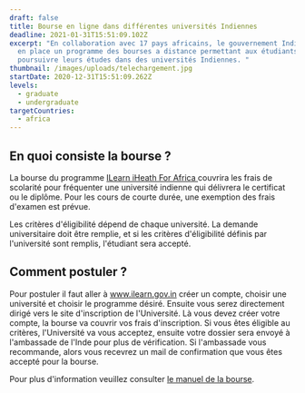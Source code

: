 ```yaml
---
draft: false
title: Bourse en ligne dans différentes universités Indiennes
deadline: 2021-01-31T15:51:09.102Z
excerpt: "En collaboration avec 17 pays africains, le gouvernement Indien a mis
  en place un programme des bourses a distance permettant aux étudiants de
  poursuivre leurs études dans des universités Indiennes. "
thumbnail: /images/uploads/telechargement.jpg
startDate: 2020-12-31T15:51:09.262Z
levels:
  - graduate
  - undergraduate
targetCountries:
  - africa
---
```

## En quoi consiste la bourse ?

La bourse du programme [ILearn iHeath For Africa ](https://www.ilearn.gov.in/explorer)couvrira les frais de scolarité pour fréquenter une université indienne qui délivrera le certificat ou le diplôme. Pour les cours de courte durée, une exemption des frais d'examen est prévue. 

Les critères d'éligibilité dépend de chaque université.  La demande universitaire doit être remplie, et si les critères d'éligibilité définis par l'université sont remplis, l'étudiant sera accepté.

## Comment postuler ?

Pour postuler il faut aller à www.ilearn.gov.in créer un compte, choisir une université et choisir le programme désiré.
Ensuite vous serez directement dirigé vers le site d'inscription de l'Université. 
Là vous devez créer votre compte, la bourse va couvrir vos frais d'inscription.
Si vous êtes éligible au critères, l'Université va vous acceptez, ensuite votre dossier sera envoyé à l'ambassade de l'Inde pour plus de vérification. 
Si l'ambassade vous recommande, alors vous recevrez un mail de confirmation que vous êtes accepté pour la bourse.

Pour plus d'information veuillez consulter [le manuel de la bourse](file:///C:/Users/lenovo/Downloads/iLearn%20Admission%20Manual-MAHE.pdf).